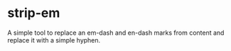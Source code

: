 # strip-em
A simple tool to replace an em-dash and en-dash marks from content and replace it with a simple hyphen.
